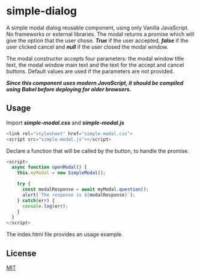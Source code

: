 # simple-dialog
A simple modal dialog reusable component, using only Vanilla JavaScript. No frameworks or external libraries. The modal returns a promise which will give the option that the user chose. ***True*** if the user accepted, ***false*** if the user clicked cancel and ***null*** if the user closed the modal window.

The modal constructor accepts four parameters: the modal window title text, the modal window main text and the text for the accept and cancel buttons. Default values are used if the parameters are not provided.

***Since this component uses modern JavaScript, it should be compiled using Babel before deploying for older browsers.***

## Usage

Import ***simple-modal.css*** and ***simple-modal.js***

```javascript
<link rel="stylesheet" href="simple-modal.css">
<script src="simple-modal.js"></script>
```

Declare a function that will be called by the button, to handle the promise.

```javascript
<script>
  async function openModal() {
    this.myModal = new SimpleModal();

    try {
      const modalResponse = await myModal.question();
      alert(`The response is ${modalResponse}`);
    } catch(err) {
      console.log(err);
    }
  }
</script>
```

The index.html file provides an usage example.

## License
[MIT](https://choosealicense.com/licenses/mit/)
